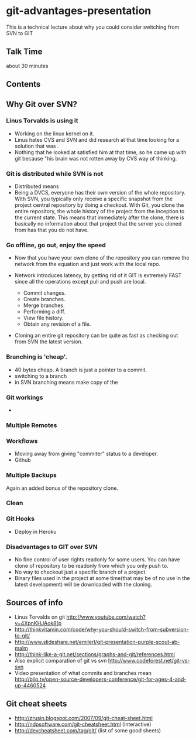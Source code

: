 git-advantages-presentation
===
This is a technical lecture about why you could consider switching from SVN to GIT


Talk Time
---------
  about 30 minutes


Contents
--------

## Why Git over SVN?

### Linus Torvalds is using it
  - Working on the linux kernel on it.
  - Linus hates CVS and SVN and did research at that time looking for a solution that was .
  - Nothing that he looked at satisfied him at that time, so he came up with git because "his brain was not rotten away by CVS way of thinking.

### Git is distributed while SVN is not
  - Distributed means
  - Being a DVCS, everyone has their own version of the whole repository.
    With SVN, you typically only receive a specific snapshot from the project central repository by doing a checkout.
    With Git, you clone the entire repository, the whole history of the project from the inception to the current state.
    This means that immediately after the clone, there is basically no information about that project that the server you cloned from has that you do not have.

### Go offline, go out, enjoy the speed
  - Now that you have your own clone of the repository you can remove the network from the equation and just work with the local repo.
  - Network introduces latency, by getting rid of it GIT is extremely FAST since all the operations except pull and push are local.
    - Commit changes.
    - Create branches.
    - Merge branches.
    - Performing a diff.
    - View file history.
    - Obtain any revision of a file.

  - Cloning an entire git repository can be quite as fast as checking out from SVN the latest version.


### Branching is 'cheap'.
  - 40 bytes cheap. A branch is just a pointer to a commit.
  - switching to a branch
  - in SVN branching means make copy of the

### Git workings
  -

### Multiple Remotes

### Workflows
  - Moving away from giving "commiter" status to a developer.
  - Github


### Multiple Backups
  Again an added bonus of the repository clone.

### Clean




### Git Hooks
  - Deploy in Heroku


### Disadvantages to GIT over SVN
  - No fine control of user rights readonly for some users. You can have clone of repository to be readonly from which you only push to.
  - No way to checkout just a specific branch of a project.
  - Binary files used in the project at some time(that may be of no use in the latest development) will be downloaded with the cloning.


Sources of info
----------------
  - Linus Torvalds on git http://www.youtube.com/watch?v=4XpnKHJAok8[p
  - http://thinkvitamin.com/code/why-you-should-switch-from-subversion-to-git/
  - http://www.slideshare.net/emilerl/git-presentation-purple-scout-ab-malm
  - http://think-like-a-git.net/sections/graphs-and-git/references.html
  - Also explicit comparation of git vs svn http://www.codeforest.net/git-vs-svn
  - Video presentation of what commits and branches mean http://blip.tv/open-source-developers-conference/git-for-ages-4-and-up-4460524


Git cheat sheets
----------------

  - http://zrusin.blogspot.com/2007/09/git-cheat-sheet.html
  - http://ndpsoftware.com/git-cheatsheet.html (interactive)
  - http://devcheatsheet.com/tag/git/ (list of some good sheets)

